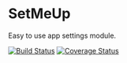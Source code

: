 # SetMeUp

Easy to use app settings module.

[![Build Status](https://travis-ci.org/igoramadas/setmeup.png?branch=master)](https://travis-ci.org/igoramadas/setmeup)
[![Coverage Status](https://coveralls.io/repos/github/igoramadas/setmeup/badge.svg?branch=master)](https://coveralls.io/github/igoramadas/setmeup?branch=master)
